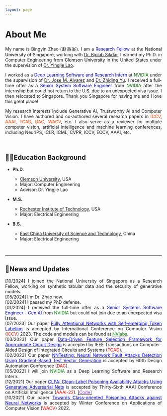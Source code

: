 ```yaml
---
layout: page
---
```


# About Me
<div style="text-align: justify;">
  
<p>My name is Bingyin Zhao (赵秉崟). I am a <font color=LigthSykBlue>Research Fellow</font> at the <font color=Black>National University of Singapore</font>, working with <a href="https://cde.nus.edu.sg/ece/staff/biplab-sikdar/">Dr. Biplab Sikdar</a>. I earned my Ph.D. in Computer Engineering from <font color=Black>Clemson University</font> in the United States under the supervision of <a href="https://laogroup.ece.tufts.edu/">Dr. Yingjie Lao</a>.</p>
</div>

<div style="text-align: justify;">
<p>I worked as a <font color=LigthSykBlue>Deep Learning Software and Research Intern</font> at <font color="DarkGreen">NVIDIA</font> under the supervision of <a href="https://alvarezlopezjosem.github.io/">Dr. Jose M. Alvarez</a> and  <a href="https://chrisding.github.io/">Dr. Zhiding Yu</a>. I received a full-time offer as a <font color=LigthSykBlue>Senior System Software Engineer</font> from <font color="DarkGreen">NVIDIA</font> after the internship but could not return to the U.S. due to an unexpected visa issue. I then relocated to Singapore. Thank you Singapore for having me and I love this great place!</p>
</div>


<div style="text-align: justify;">
<p>My research interests include Generative AI, Trustworthy AI and Computer Vision. I have authored and co-authored several research papers in <font color=OrangeRed>ICCV</font>, <font color=OrangeRed>AAAI</font>, <font color=OrangeRed>TCAD</font>, <font color=OrangeRed>DAC</font>, <font color=OrangeRed>WACV</font>, etc. I also serve as a reviewer for multiple computer vision, artificial intelligence and machine learning conferences, including NeurIPS, ICLR, ICML, CVPR, ICCV, ECCV, AAAI, etc.</p>
</div>

<br>

## 🧑‍🎓Education Background

- **Ph.D.**
  - [Clemson University](https://www.clemson.edu/), USA
  - Major: Computer Engineering            
  - Advisor: Dr. Yingjie Lao

- **M.S.**                                                                              
  - [Rochester Institute of Technology](https://www.rit.edu/), USA
  - Major: Electrical Engineering 

- **B.S.**
  - [East China University of Science and Technology](https://www.ecust.edu.cn/en/main.psp), China
  - Major: Electrical Engineering                                                                          


<br>

---

## 📮News and Updates
<p align="justify">
  [10/2024] I joined the National University of Singapore as a Research Fellow, working on synthetic tabular data and the security of generative models.<br>
  [05/2024] I'm Dr. Zhao now.<br>
  [02/2024] I passed my PhD defense.<br>
  [01/2024] I received the full-time offer as a <font color=LigthSykBlue>Senior Systems Software Engineer - Gen AI</font> from <font color=Green>NVIDIA</font> but could not join due to an unexpected visa issue.<br>
  [07/2023] Our paper <a href="https://openaccess.thecvf.com/content/ICCV2023/papers/Zhao_Fully_Attentional_Networks_with_Self-emerging_Token_Labeling_ICCV_2023_paper.pdf"><font color=Blue>Fully Attentional Networks with Self-emerging Token Labeling</font></a> is accepted by International Conference on Computer Vision (<font color=Red>ICCV</font>) 2023. The code and models can be found at <a href="(https://github.com/NVlabs/STL)"><font color=Green>NVlabs</font><a>.<br>
  [03/2023] Our paper <a href="https://ieeexplore.ieee.org/stamp/stamp.jsp?arnumber=10077732"><font color=Blue>Data-Driven Feature Selection Framework for Approximate Circuit Design</font><a> is accepted by IEEE Transactions on Computer-Aided Design of Integrated Circuits and Systems (<font color=Red>TCAD</font>).<br>
  [02/2023] Our paper <a href="https://ieeexplore.ieee.org/stamp/stamp.jsp?arnumber=10247885"><font color=Blue>NNTesting: Neural Network Fault Attacks Detection Using Gradient-Based Test Vector Generation</font><a> is accepted by 60th Design Automation Conference (<font color=Red>DAC</font>).<br>
  [05/2022] I will join <font color=Green>NVIDIA</font> as a Deep Learning Software and Research Intern.<br>
  [12/2021] Our paper <a href="https://ojs.aaai.org/index.php/AAAI/article/view/20902"><font color=Blue>CLPA: Clean-Label Poisoning Availability Attacks Using Generative Adversarial Nets</font><a> is accepted by Thirty-Sixth AAAI Conference on Artificial Intelligence (<font color=Red>AAAI-22</font>). <a href="(https://github.com/bxz9200/CLPA)">[<font color=BlueViolet>Code</font>]<a><br>
  [10/2021] Our paper <a href="https://openaccess.thecvf.com/content/WACV2022/papers/Zhao_Towards_Class-Oriented_Poisoning_Attacks_Against_Neural_Networks_WACV_2022_paper.pdf"><font color=Blue>Towards Class-oriented Poisoning Attacks against Neural Networks</font><a> is accepted by Winter Conference on Applications of Computer Vision (<font color=Red>WACV</font>) 2022.


<br>

<div style="width: 100px; height: 100px;">
    <script type="text/javascript" id="clstr_globe" src="//clustrmaps.com/globe.js?d=apPnjfBfSr4LpiQCrUM7yBdv3aw2M9tKtSq2TJ_gCYM"></script>
</div>
